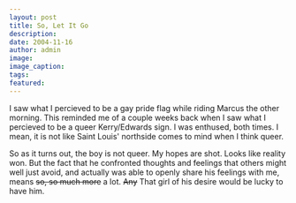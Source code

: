 ```yaml
---
layout: post
title: So, Let It Go
description:
date: 2004-11-16
author: admin
image:
image_caption:
tags:
featured:
---
```


I saw what I percieved to be a gay pride flag while riding Marcus the other morning. This reminded me of a couple weeks back when I saw what I percieved to be a queer Kerry/Edwards sign. I was enthused, both times. I mean, it is not like Saint Louis' northside comes to mind when I think queer.

So as it turns out, the boy is not queer. My hopes are shot. Looks like reality won. But the fact that he confronted thoughts and feelings that others might well just avoid, and actually was able to openly share his feelings with me, means ~~so, so much more~~ a lot. ~~Any~~ That girl of his desire would be lucky to have him.
